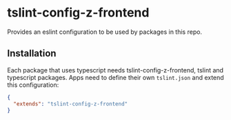 # tslint-config-z-frontend

Provides an eslint configuration to be used by packages in this repo.

## Installation

Each package that uses typescript needs tslint-config-z-frontend, tslint and typescript packages.
Apps need to define their own `tslint.json` and extend this configuration:

```json
{
  "extends": "tslint-config-z-frontend"
}
```
